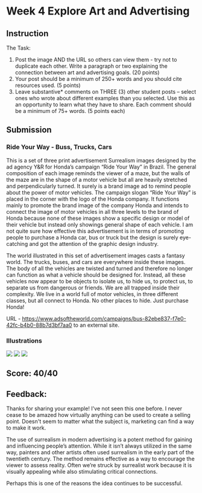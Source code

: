 # Week 4 Explore Art and Advertising

## Instruction

The Task:

1. Post the image AND the URL so others can view them - try not to duplicate each other. Write a paragraph or two explaining the connection between art and advertising goals. (20 points)  
2. Your post should be a minimum of 250+ words and you should cite resources used. (5 points)
3. Leave substantive* comments on THREE (3) other student posts – select ones who wrote about different examples than you selected. Use this as an opportunity to learn what they have to share. Each comment should be a minimum of 75+ words. (5 points each)
## Submission
### Ride Your Way - Buss, Trucks, Cars

This is a set of three print advertisement Surrealism images designed by the ad agency Y&R for Honda’s campaign “Ride Your Way” in Brazil. The general composition of each image reminds the viewer of a maze, but the walls of the maze are in the shape of a motor vehicle but all are heavily stretched and perpendicularly turned. It surely is a brand image ad to remind people about the power of motor vehicles. The campaign slogan “Ride Your Way” is placed in the corner with the logo of the Honda company. It functions mainly to promote the brand image of the company Honda and intends to connect the image of motor vehicles in all three levels to the brand of Honda because none of these images show a specific design or model of their vehicle but instead only showings general shape of each vehicle. I am not quite sure how effective this advertisement is in terms of promoting people to purchase a Honda car, bus or truck but the design is surely eye-catching and got the attention of the graphic design industry.  

The world illustrated in this set of advertisement images casts a fantasy world. The trucks, buses, and cars are everywhere inside these images. The body of all the vehicles are twisted and turned and therefore no longer can function as what a vehicle should be designed for. Instead, all these vehicles now appear to be objects to isolate us, to hide us, to protect us, to separate us from dangerous or friends. We are all trapped inside their complexity. We live in a world full of motor vehicles, in three different classes, but all connect to Honda. No other places to hide. Just purchase Honda!

URL - https://www.adsoftheworld.com/campaigns/bus-82ebe837-f7e0-42fc-b4b0-88b7d3bf7aa0  to an external site. 

### Illustrations
![](https://image.adsoftheworld.com/uy110vkq314vz1cmqpxveuhlvizo)
![](https://image.adsoftheworld.com/onraabh6tlsnmsyr3qznv8ubawrr)
![](https://image.adsoftheworld.com/p68sqmgz2jf0mo8xx9wfb9c7m93i)


## Score: 40/40
## Feedback:
Thanks for sharing your example! I've not seen this one before. I never cease to be amazed how virtually anything can be used to create a selling point. Doesn't seem to matter what the subject is, marketing can find a way to make it work. 

The use of surrealism in modern advertising is a potent method for gaining and influencing people’s attention. While it isn’t always utilized in the same way, painters and other artists often used surrealism in the early part of the twentieth century. The method remains effective as a way to encourage the viewer to assess reality. Often we’re struck by surrealist work because it is visually appealing while also stimulating critical connections. 

Perhaps this is one of the reasons the idea continues to be successful.
